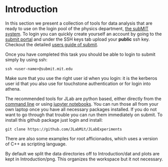 # Introduction

In this section we present a collection of tools for data analysis that are ready to use on the login pool of the physics department, [the subMIT system](http://submit04.mit.edu/). To login you can quickly create yourself an account by going to the [submit portal](https://submit-portal.mit.edu) and under the SSH keys tab upload your **public** ssh key. Checkout the detailed [users guide of submit](http://submit04.mit.edu/submit-users-guide/index.html).

Once you have completed this task you should be able to login to submit simply by using ssh:

    ssh <user-name>@submit.mit.edu

Make sure that you use the right user id when you login: it is the kerberos user id that you also use for touchstone authentication or for login into athena.

The recommended tools for JLab are python based, either directly from the [command line](python) or using [jupyter notebooks](jupyter). You can run those all from your own laptop once you have all necessary packages installed. If you do not want to go through that trouble you can run them immediately on submit. To install this github package just login and install:

    git clone https://github.com/JLabMit/JLabExperiments

There are also some examples for root afficionados, which uses a version of C++ as scripting language.

By default we split the data directories off to Introduction/dat and plots are kept in Introduction/png. This organizes the workspace but it not necessary.
